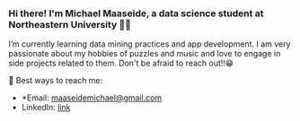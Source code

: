 ### Hi there! I'm Michael Maaseide, a data science student at Northeastern University 🙋‍♂

I’m currently learning data mining practices and app development. I am very passionate about my hobbies of puzzles and music and love to engage in side projects related to them. Don't be afraid to reach out!!😁<br>

📲 Best ways to reach me:
- *Email: maaseidemichael@gmail.com
- LinkedIn: [link](https://www.linkedin.com/in/michael-maaseide-cc9500202a/)
